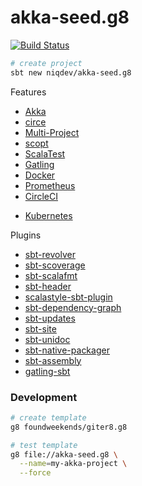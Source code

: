 # akka-seed.g8

[![Build Status][travis-image]][travis-url]

[travis-image]: https://travis-ci.org/niqdev/akka-seed.g8.svg?branch=master
[travis-url]: https://travis-ci.org/niqdev/akka-seed.g8

```bash
# create project
sbt new niqdev/akka-seed.g8
```

Features

* [Akka](https://akka.io/docs)
* [circe](https://circe.github.io/circe)
* [Multi-Project](https://www.scala-sbt.org/1.x/docs/Multi-Project.html)
* [scopt](https://github.com/scopt/scopt)
* [ScalaTest](http://www.scalatest.org)
* [Gatling](https://gatling.io)
* [Docker](https://www.scala-sbt.org/sbt-native-packager/formats/docker.html)
* [Prometheus](https://prometheus.io)
* [CircleCI](https://circleci.com)
<!-- [ECR](https://aws.amazon.com/ecr) -->
* [Kubernetes](https://kubernetes.io)

Plugins

* [sbt-revolver](https://github.com/spray/sbt-revolver)
* [sbt-scoverage](https://github.com/scoverage/sbt-scoverage)
* [sbt-scalafmt](http://scalameta.org/scalafmt/)
* [sbt-header](https://github.com/sbt/sbt-header)
* [scalastyle-sbt-plugin](http://www.scalastyle.org/sbt.html)
* [sbt-dependency-graph](https://github.com/jrudolph/sbt-dependency-graph)
* [sbt-updates](https://github.com/rtimush/sbt-updates)
* [sbt-site](https://www.scala-sbt.org/sbt-site/)
* [sbt-unidoc](https://github.com/sbt/sbt-unidoc)
* [sbt-native-packager](https://www.scala-sbt.org/sbt-native-packager)
* [sbt-assembly](https://github.com/sbt/sbt-assembly)
* [gatling-sbt](https://gatling.io/docs/current/extensions/sbt_plugin)

### Development

```bash
# create template
g8 foundweekends/giter8.g8

# test template
g8 file://akka-seed.g8 \
  --name=my-akka-project \
  --force
```
